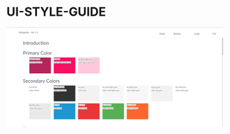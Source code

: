 # UI-STYLE-GUIDE

![npm version](https://github.com/anandarunachalam/UI-STYLE-GUIDE/blob/master/style_guide.png)
